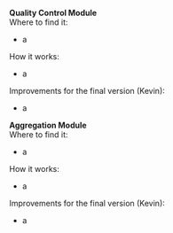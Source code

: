 **Quality Control Module**  
Where to find it:
* a

How it works:
* a

Improvements for the final version (Kevin):
* a

**Aggregation Module**  
Where to find it:
* a

How it works:
* a

Improvements for the final version (Kevin):
* a
